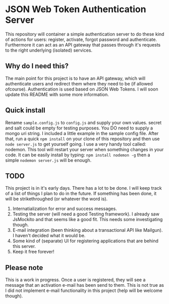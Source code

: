 # JSON Web Token Authentication Server
This repository will container a simple authentication server to do these kind of actions for users: register, activate, forgot password and authenticate. Furthermore it can act as an API gateway that passes through it's requests to the right underlying (isolated) services.

## Why do I need this?
The main point for this project is to have an API gateway, which will authenticate users and redirect them where they need to be (if allowed ofcourse). Authentication is used based on JSON Web Tokens. I will soon update this README with some more information.

## Quick install
Rename `sample.config.js` to `config.js` and supply your own values. secret and salt could be empty for testing purposes. You DO need to supply a mongo uri string. I included a little example in the sample config file. After that, run a quick `npm install` on your clone of this repository and then use `node server.js` to get yourself going. I use a very handy tool called: nodemon. This tool will restart your server when something changes in your code. It can be easily install by typing: `npm install nodemon -g` then a simple `nodemon server.js` will be enough.

## TODO
This project is in it's early days. There has a lot to be done. I will keep track of a list of things I plan to do in the future. If something has been done, it will be strikethroughed (or whatever the word is).

1. Internatialization for error and success messages.
2. Testing the server (will need a good Testing framework). I already saw JsMockito and that seems like a good fit. This needs some investigating though.
3. E-mail integration (been thinking about a transactional API like Mailgun). I haven't decided what it would be.
4. Some kind of (separate) UI for registering applications that are behind this server.
5. Keep it free forever!

## Please note
This is a work in progress. Once a user is registered, they will see a message that an activation e-mail has been send to them. This is not true as I did not implement e-mail functionality in this project (help will be welcome though).
